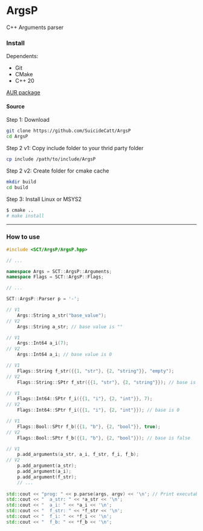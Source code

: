 # ArgsP
C++ Arguments parser

### Install
Dependents:
- Git
- CMake
- C++ 20

[AUR package](https://aur.archlinux.org/packages/sct_argsp)

#### Source
Step 1: Download
```bash
git clone https://github.com/SuicideCatt/ArgsP
cd ArgsP
```

Step 2 v1: Copy include folder to your thrid party folder
``` bash
cp include /path/to/include/ArgsP
```

Step 2 v2: Create folder for cmake cache
``` bash
mkdir build
cd build
```

Step 3: Install Linux or MSYS2
```bash
$ cmake ..
# make install
```
-- -
### How to use
```cpp
#include <SCT/ArgsP/ArgsP.hpp>

// ...

namespace Args = SCT::ArgsP::Arguments;
namespace Flags = SCT::ArgsP::Flags;

// ...

SCT::ArgsP::Parser p = '-';

// V1
	Args::String a_str("base_value");
// V2
	Args::String a_str; // base value is ""

// V1
	Args::Int64 a_i(7);
// V2
	Args::Int64 a_i; // base value is 0

// V1
	Flags::String f_str({{1, "str"}, {2, "string"}}, "empty");
// V2
	Flags::String::SPtr f_str({{1, "str"}, {2, "string"}}); // base is ""

// V1
	Flags::Int64::SPtr f_i({{1, "i"}, {2, "int"}}, 7);
// V2
	Flags::Int64::SPtr f_i({{1, "i"}, {2, "int"}}); // base is 0

// V1
	Flags::Bool::SPtr f_b({{1, "b"}, {2, "bool"}}, true);
// V2
	Flags::Bool::SPtr f_b({{1, "b"}, {2, "bool"}}); // base is false

// V1
	p.add_arguments(a_str, a_i, f_str, f_i, f_b);
// V2
	p.add_argument(a_str);
	p.add_argument(a_i);
	p.add_argument(f_str);
	// ...
	
std::cout << "prog: " << p.parse(args, argv) << '\n'; // Print executable file name
std::cout << "  a_str: " << *a_str << '\n';
std::cout << "  a_i: " << *a_i << '\n';
std::cout << "  f_str: " << *f_str << '\n';
std::cout << "  f_i: " << *f_i << '\n';
std::cout << "  f_b: " << *f_b << '\n';
```
